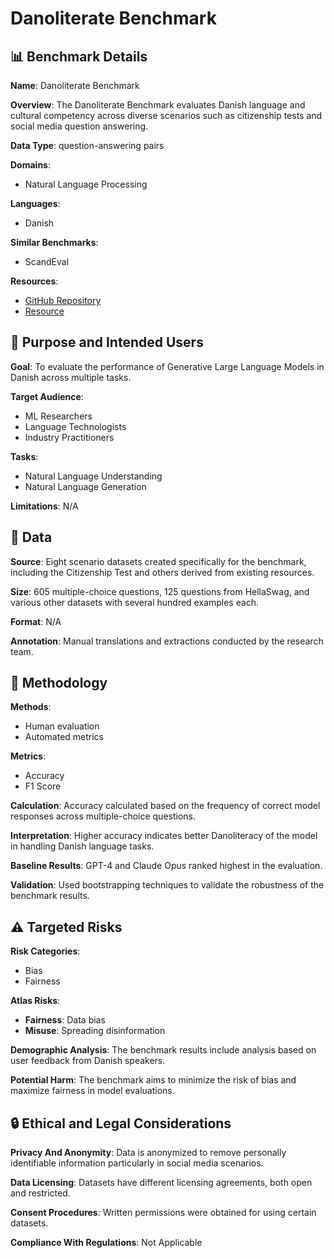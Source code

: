 # Danoliterate Benchmark

## 📊 Benchmark Details

**Name**: Danoliterate Benchmark

**Overview**: The Danoliterate Benchmark evaluates Danish language and cultural competency across diverse scenarios such as citizenship tests and social media question answering.

**Data Type**: question-answering pairs

**Domains**:
- Natural Language Processing

**Languages**:
- Danish

**Similar Benchmarks**:
- ScandEval

**Resources**:
- [GitHub Repository](https://github.com/sorenmulli/danoliterate)
- [Resource](https://danoliterate.compute.dtu.dk/Leaderboard)

## 🎯 Purpose and Intended Users

**Goal**: To evaluate the performance of Generative Large Language Models in Danish across multiple tasks.

**Target Audience**:
- ML Researchers
- Language Technologists
- Industry Practitioners

**Tasks**:
- Natural Language Understanding
- Natural Language Generation

**Limitations**: N/A

## 💾 Data

**Source**: Eight scenario datasets created specifically for the benchmark, including the Citizenship Test and others derived from existing resources.

**Size**: 605 multiple-choice questions, 125 questions from HellaSwag, and various other datasets with several hundred examples each.

**Format**: N/A

**Annotation**: Manual translations and extractions conducted by the research team.

## 🔬 Methodology

**Methods**:
- Human evaluation
- Automated metrics

**Metrics**:
- Accuracy
- F1 Score

**Calculation**: Accuracy calculated based on the frequency of correct model responses across multiple-choice questions.

**Interpretation**: Higher accuracy indicates better Danoliteracy of the model in handling Danish language tasks.

**Baseline Results**: GPT-4 and Claude Opus ranked highest in the evaluation.

**Validation**: Used bootstrapping techniques to validate the robustness of the benchmark results.

## ⚠️ Targeted Risks

**Risk Categories**:
- Bias
- Fairness

**Atlas Risks**:
- **Fairness**: Data bias
- **Misuse**: Spreading disinformation

**Demographic Analysis**: The benchmark results include analysis based on user feedback from Danish speakers.

**Potential Harm**: The benchmark aims to minimize the risk of bias and maximize fairness in model evaluations.

## 🔒 Ethical and Legal Considerations

**Privacy And Anonymity**: Data is anonymized to remove personally identifiable information particularly in social media scenarios.

**Data Licensing**: Datasets have different licensing agreements, both open and restricted.

**Consent Procedures**: Written permissions were obtained for using certain datasets.

**Compliance With Regulations**: Not Applicable
